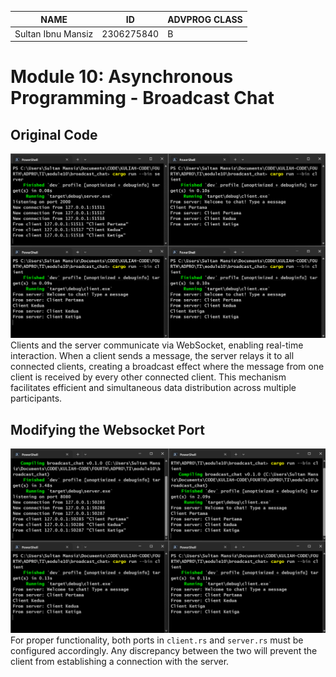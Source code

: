 | NAME               | ID         | ADVPROG CLASS |
| ------------------ | ---------- | ------------- |
| Sultan Ibnu Mansiz | 2306275840 | B             |

# Module 10: Asynchronous Programming - Broadcast Chat

## Original Code
![img](images/img1.png)
Clients and the server communicate via WebSocket, enabling real-time interaction. When a client sends a message, the server relays it to all connected clients, creating a broadcast effect where the message from one client is received by every other connected client. This mechanism facilitates efficient and simultaneous data distribution across multiple participants.

## Modifying the Websocket Port
![img](images/img2.png)
For proper functionality, both ports in `client.rs` and `server.rs` must be configured accordingly. Any discrepancy between the two will prevent the client from establishing a connection with the server.
